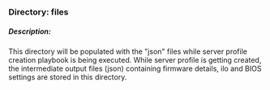 ### Directory: files

##### Description: 

This directory will be populated with the "json" files while server profile creation playbook is being executed.
While server profile is getting created, the intermediate output files (json) containing firmware details, ilo and BIOS settings are stored in this directory.
